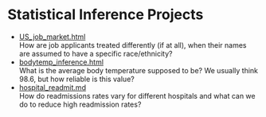 # Statistical Inference Projects

<ul>
<li><a href="https://rawgit.com/aloretta/examples/master/stat_inference/US_job_market.html">US_job_market.html</a><br>
How are job applicants treated differently (if at all), when their names are assumed to have a specific race/ethnicity?
</li>
<li><a href="https://github.com/aloretta/examples/blob/master/stat_inference/bodytemp_inference.html">bodytemp_inference.html</a><br>
What is the average body temperature supposed to be? We usually think 98.6, but how reliable is this value?</li>
<li><a href="https://github.com/aloretta/examples/blob/master/stat_inference/hospital_readmit.md">hospital_readmit.md</a><br>
How do readmissions rates vary for different hospitals and what can we do to reduce high readmission rates?</li>
</ul>
